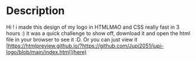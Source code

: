 # Description
Hi ! i made this design of my logo in HTMLMAO and CSS really fast in 3 hours :)
it was a quick challenge to show off, download it and open the html file in your browser to see it :D. Or you can just view it [https://htmlpreview.github.io/?https://github.com/Jupi2051/jupi-logo/blob/main/index.html](here)
